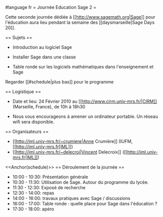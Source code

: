 #language fr
= Journée Education Sage 2 =

 Cette seconde journée dédiée à [[http://www.sagemath.org|Sage]] pour l'éducation aura lieu pendant la semaine des [[daysmarseille|Sage Days 20]].

== Sujets ==

 * Introduction au logiciel Sage

 * Installer Sage dans une classe

 * Table ronde sur les logiciels mathématiques dans l'enseignement et Sage

Regarder [[#schedule|plus bas]] pour le programme

== Logistique ==
  
 * Date et lieu: 24 Février 2010 au [[http://www.cirm.univ-mrs.fr/|CIRM]] (Marseille, France), de 10h à 18h30

 * Nous vous encourageons à amener un ordinateur portable. Un réseau wifi sera disponible.


== Organisateurs ==
 * [[http://iml.univ-mrs.fr/~crumiere|Anne Crumière]] (IUFM, [[http://iml.univ-mrs.fr[IML]])
 * [[http://iml.univ-mrs.fr/~delecroi|Vincent Delecroix]] ([[http://iml.univ-mrs.fr|IML]])


<<Anchor(schedule)>>
== Déroulement de la journée ==

 * 10:00 - 10:30: Présentation générale
 * 10:30 - 11:30: Utilisation de Sage. Autour du programme du lycée.
 * 11:30 - 12:30: Exposé de recherche
 * 12:30 - 14:00: repas
 * 14:00 - 16:00: travaux pratiques avec Sage / discussions
 * 16:00 - 17:00: Table ronde : quelle place pour Sage dans l'éducation ? 
 * 17:30 - 18:00: apéro
